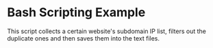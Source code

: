 # Bash Scripting Example

This script collects a certain website's subdomain IP list, filters out the duplicate ones and then saves them into the text files.
